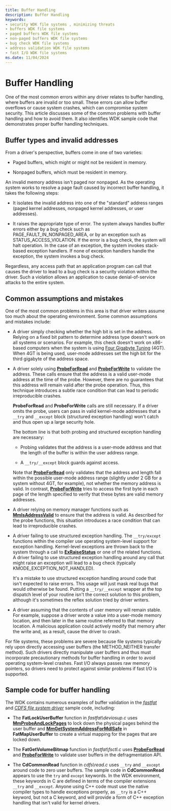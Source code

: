 ```yaml
---
title: Buffer Handling
description: Buffer Handling
keywords:
- security WDK file systems , minimizing threats
- buffers WDK file systems
- paged buffers WDK file systems
- non-paged buffers WDK file systems
- bug check WDK file systems
- address validation WDK file systems
- fast I/O WDK file systems
ms.date: 11/04/2024
---
```


# Buffer Handling

One of the most common errors within any driver relates to buffer handling, where buffers are invalid or too small. These errors can allow buffer overflows or cause system crashes, which can compromise system security. This article discusses some of the common problems with buffer handling and how to avoid them. It also identifies WDK sample code that demonstrates proper buffer handling techniques.

## Buffer types and invalid addresses

From a driver's perspective, buffers come in one of two varieties:

* Paged buffers, which might or might not be resident in memory.

* Nonpaged buffers, which must be resident in memory.

An invalid memory address isn't paged nor nonpaged. As the operating system works to resolve a page fault caused by incorrect buffer handling, it takes the following steps:

* It isolates the invalid address into one of the "standard" address ranges (paged kernel addresses, nonpaged kernel addresses, or user addresses).

* It raises the appropriate type of error. The system always handles buffer errors either by a bug check such as PAGE_FAULT_IN_NONPAGED_AREA, or by an exception such as STATUS_ACCESS_VIOLATION. If the error is a bug check, the system will halt operation. In the case of an exception, the system invokes stack-based exception handlers. If none of exception handlers handle the exception, the system invokes a bug check.

Regardless, any access path that an application program can call that causes the driver to lead to a bug check is a security violation within the driver. Such a violation allows an application to cause denial-of-service attacks to the entire system.

## Common assumptions and mistakes

One of the most common problems in this area is that driver writers assume too much about the operating environment. Some common assumptions and mistakes include:

* A driver simply checking whether the high bit is set in the address. Relying on a fixed bit pattern to determine address type doesn't work on all systems or scenarios. For example, this check doesn't work on x86-based computers when the system is using [Four Gigabyte Tuning](/windows/win32/memory/4-gigabyte-tuning) (4GT). When 4GT is being used, user-mode addresses set the high bit for the third gigabyte of the address space.

* A driver solely using [**ProbeForRead**](/windows-hardware/drivers/ddi/wdm/nf-wdm-probeforread) and [**ProbeForWrite**](/windows-hardware/drivers/ddi/wdm/nf-wdm-probeforwrite) to validate the address. These calls ensure that the address is a valid user-mode address at the time of the probe. However, there are no guarantees that this address will remain valid after the probe operation. Thus, this technique introduces a subtle race condition that can lead to periodic irreproducible crashes.

  **ProbeForRead** and **ProbeForWrite** calls are still necessary. If a driver omits the probe, users can pass in valid kernel-mode addresses that a ```__try``` and ```__except``` block (structured exception handling) won't catch and thus open up a large security hole.

  The bottom line is that both probing and structured exception handling are necessary:
  
  * Probing validates that the address is a user-mode address and that the length of the buffer is within the user address range.

  * A ```__try/__except``` block guards against access.

  Note that [**ProbeForRead**](/windows-hardware/drivers/ddi/wdm/nf-wdm-probeforread) only validates that the address and length fall within the possible user-mode address range (slightly under 2 GB for a system without 4GT, for example), not whether the memory address is valid. In contrast, [**ProbeForWrite**](/windows-hardware/drivers/ddi/wdm/nf-wdm-probeforwrite) tries to access the first byte in each page of the length specified to verify that these bytes are valid memory addresses.

* A driver relying on memory manager functions such as [**MmIsAddressValid**](/windows-hardware/drivers/ddi/ntddk/nf-ntddk-mmisaddressvalid) to ensure that the address is valid. As described for the probe functions, this situation introduces a race condition that can lead to irreproducible crashes.

* A driver failing to use structured exception handling. The ```__try/except``` functions within the compiler use operating system-level support for exception handling. Kernel-level exceptions are thrown back to the system through a call to [**ExRaiseStatus**](/windows-hardware/drivers/ddi/wdm/nf-wdm-exraisestatus) or one of the related functions. A driver failing to use structured exception handling around any call that might raise an exception will lead to a bug check (typically KMODE_EXCEPTION_NOT_HANDLED).

  It's a mistake to use structured exception handling around code that isn't expected to raise errors. This usage will just mask real bugs that would otherwise be found. Putting a ```__try/__except``` wrapper at the top dispatch level of your routine isn't the correct solution to this problem, although it's sometimes the reflex solution tried by driver writers.

* A driver assuming that the contents of user memory will remain stable. For example, suppose a driver wrote a value into a user-mode memory location, and then later in the same routine referred to that memory location. A malicious application could actively modify that memory after the write and, as a result, cause the driver to crash.

For file systems, these problems are severe because file systems typically rely upon directly accessing user buffers (the METHOD_NEITHER transfer method). Such drivers directly manipulate user buffers and thus must incorporate precautionary methods for buffer handling in order to avoid operating system-level crashes. Fast I/O always passes raw memory pointers, so drivers need to protect against similar problems if fast I/O is supported.

## Sample code for buffer handling

The WDK contains numerous examples of buffer validation in the [*fastfat*](https://github.com/microsoft/windows-driver-samples/tree/main/filesys/fastfat) and [*CDFS file system driver*](https://github.com/microsoft/Windows-driver-samples/blob/main/filesys/cdfs/README.md) sample code, including:

* The **FatLockUserBuffer** function in *fastfat\\deviosup.c* uses [**MmProbeAndLockPages**](/windows-hardware/drivers/ddi/wdm/nf-wdm-mmprobeandlockpages) to lock down the physical pages behind the user buffer and [**MmGetSystemAddressForMdlSafe**](/windows-hardware/drivers/ddi/wdm/nf-wdm-mmgetsystemaddressformdlsafe) in **FatMapUserBuffer** to create a virtual mapping for the pages that are locked down.

* The **FatGetVolumeBitmap** function in *fastfat\\fsctl.c* uses [**ProbeForRead**](/windows-hardware/drivers/ddi/wdm/nf-wdm-probeforread) and [**ProbeForWrite**](/windows-hardware/drivers/ddi/wdm/nf-wdm-probeforwrite) to validate user buffers in the defragmentation API.

* The **CdCommonRead** function in *cdfs\\read.c* uses ```__try``` and ```__except``` around code to zero user buffers. The sample code in **CdCommonRead** appears to use the ```try``` and ```except``` keywords. In the WDK environment, these keywords in C are defined in terms of the compiler extensions ```__try``` and ```__except```. Anyone using C++ code must use the native compiler types to handle exceptions properly, as ```__try``` is a C++ keyword, but not a C keyword, and will provide a form of C++ exception handling that isn't valid for kernel drivers.
